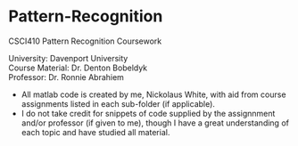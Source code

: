 # Pattern-Recognition
CSCI410 Pattern Recognition Coursework

University: Davenport University <br>
Course Material: Dr. Denton Bobeldyk <br>
Professor: Dr. Ronnie Abrahiem <br>

* All matlab code is created by me, Nickolaus White, with aid from course assignments listed in each sub-folder (if applicable). 
* I do not take credit for snippets of code supplied by the assignnment and/or professor (if given to me), though I have
a great understanding of each topic and have studied all material.
